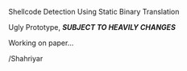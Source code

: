 Shellcode Detection Using Static Binary Translation

Ugly Prototype, ***SUBJECT TO HEAVILY CHANGES***

Working on paper...

/Shahriyar
